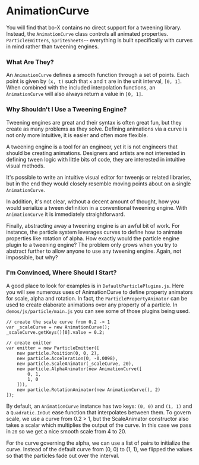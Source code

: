 # AnimationCurve
You will find that bo-X contains no direct support for a tweening library. Instead, the `AnimationCurve` class controls all animated properties. `ParticleEmitters`, `SpriteSheets`-- everything is built specifically with curves in mind rather than tweening engines.

### What Are They?
An `AnimationCurve` defines a smooth function through a set of points. Each point is given by `(x, t)` such that `x` and `t` are in the unit interval, `[0, 1]`. When combined with the included interpolation functions, an `AnimationCurve` will also always return a value in `[0, 1]`.

### Why Shouldn't I Use a Tweening Engine?
Tweening engines are great and their syntax is often great fun, but they create as many problems as they solve. Defining animations via a curve is not only more intuitive, it is easier and often more flexible.

A tweening engine is a tool for an engineer, yet it is not engineers that should be creating animations. Designers and artists are not interested in defining tween logic with little bits of code, they are interested in intuitive visual methods.

It's possible to write an intuitive visual editor for tweenjs or related libraries, but in the end they would closely resemble moving points about on a single `AnimationCurve`.

In addition, it's not clear, without a decent amount of thought, how you would serialize a tween definition in a conventional tweening engine. With `AnimationCurve` it is immediately straightforward.

Finally, abstracting away a tweening engine is an awful bit of work. For instance, the particle system leverages curves to define how to animate properties like rotation of alpha. How exactly would the particle engine plugin to a tweening engine? The problem only grows when you try to abstract further to allow anyone to use any tweening engine. Again, not impossible, but why?

### I'm Convinced, Where Should I Start?

A good place to look for examples is in `DefaultParticlePlugins.js`. Here you will see numerous uses of AnimationCurve to define property animators for scale, alpha and rotation. In fact, the `ParticlePropertyAnimator` can be used to create elaborate animations over any property of a particle. In `demos/js/particle/main.js` you can see some of those plugins being used.

    // create the scale curve from 0.2 -> 1
    var _scaleCurve = new AnimationCurve();
    _scaleCurve.getKeys()[0].value = 0.2;

    // create emitter
    var emitter = new ParticleEmitter([
        new particle.Position(0, 0, 2),
        new particle.Acceleration(0, -0.0098),
        new particle.ScaleAnimator(_scaleCurve, 20),
        new particle.AlphaAnimator(new AnimationCurve([
            0, 1,
            1, 0
        ])),
        new particle.RotationAnimator(new AnimationCurve(), 2)
    ]);

By default, an `AnimationCurve` instance has two keys: `(0, 0)` and `(1, 1)` and a `Quadratic.InOut` ease function that interpolates between them. To govern scale, we use a curve from 0.2 > 1, but the ScaleAnimator constructor also takes a scalar which multiplies the output of the curve. In this case we pass in `20` so we get a nice smooth scale from 4 to 20.

For the curve governing the alpha, we can use a list of pairs to initialize the curve. Instead of the default curve from (0, 0) to (1, 1), we flipped the values so that the particles fade out over the interval.